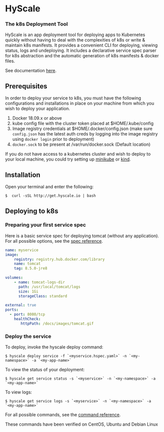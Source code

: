 # HyScale
### The k8s Deployment Tool 

HyScale is an app deployment tool for deploying apps to Kubernetes quickly without having to deal with the complexities of k8s or write & maintain k8s manifests. It provides a convenient CLI for deploying, viewing status, logs and undeploying. It includes a declarative service spec parser for k8s abstraction and the automatic generation of k8s manifests & docker files.

See documentation [here](docs/developer-guide.md).

## Prerequisites
In order to deploy your service to k8s, you must have the following configurations and installations in place on your machine from which you wish to deploy your application.
1. Docker 18.09.x or above
2. kube config file with the cluster token placed at $HOME/.kube/config
3. Image registry credentials at $HOME/.docker/config.json (make sure `config.json` has the latest auth creds by logging into the image registry using `docker login` prior to deployment)
4. `docker.sock` to be present at /var/run/docker.sock (Default location)

If you do not have access to a kubernetes cluster and wish to deploy to your local machine, you could try setting up [minikube](https://kubernetes.io/docs/tasks/tools/install-minikube/) or [kind](https://github.com/kubernetes-sigs/kind).

## Installation

Open your terminal and enter the following:

    $  curl -sSL http://get.hyscale.io | bash

## Deploying to k8s
### Preparing your first service spec

Here is a basic service spec for deploying tomcat (without any application). For all possible options, see the [spec reference](docs/hyscale-spec-reference.md).

```yaml
name: myservice
image:
    registry: registry.hub.docker.com/library
    name: tomcat
    tag: 8.5.0-jre8
 
volumes:
    - name: tomcat-logs-dir
      path: /usr/local/tomcat/logs
      size: 1Gi
      storageClass: standard
 
external: true
ports:
  - port: 8080/tcp
    healthCheck:
       httpPath: /docs/images/tomcat.gif

```

### Deploy the service

To deploy, invoke the hyscale deploy command:
    
    $ hyscale deploy service -f `<myservice.hspec.yaml>` -n `<my-namespace>` -a `<my-app-name>`

To view the status of your deployment:

    $ hyscale get service status -s `<myservice>` -n `<my-namespace>` -a `<my-app-name>`

To view logs:

    $ hyscale get service logs -s `<myservice>` -n `<my-namespace>` -a `<my-app-name>`

For all possible commands, see the [command reference](docs/hyscale-commands-reference.md).

These commands have been verified on CentOS, Ubuntu and Debian Linux
